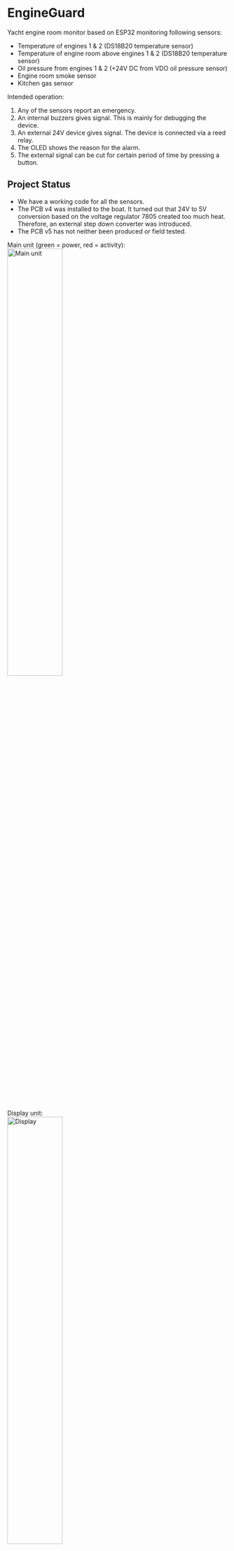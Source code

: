 # EngineGuard

Yacht engine room monitor based on ESP32 monitoring following sensors:
 * Temperature of engines 1 & 2 (DS18B20 temperature sensor)
 * Temperature of engine room above engines 1 & 2 (DS18B20 temperature sensor)
 * Oil pressure from engines 1 & 2 (+24V DC from VDO oil pressure sensor)
 * Engine room smoke sensor
 * Kitchen gas sensor

Intended operation:
 1. Any of the sensors report an emergency.
 1. An internal buzzers gives signal. This is mainly for debugging the device.
 1. An external 24V device gives signal. The device is connected via a reed relay.
 1. The OLED shows the reason for the alarm.
 1. The external signal can be cut for certain period of time by pressing a button.

## Project Status

 * We have a working code for all the sensors.
 * The PCB v4 was installed to the boat. It turned out that 24V to 5V conversion based on
   the voltage regulator 7805 created too much heat. Therefore, an external step down
   converter was introduced.
 * The PCB v5 has not neither been produced or field tested.


Main unit (green = power, red = activity): \
<img src="images/main_unit.jpg" alt="Main unit" width="50%">

Display unit: \
<img src="images/display.jpg" alt="Display" width="50%">

Acknowledgement button mounted to the top of the display unit: \
<img src="images/display_button.jpg" alt="Acknowledgement button" width="50%">

PCB: \
<img src="board/EngineRoomGuard_pcb.png" alt="PCB" width="50%">

## Technical Details

### Schematic and PCBs

See `board/` for Fritzing schematic & PCB and Gerber PCB files.

### Components

* U1 ESP-WROOM-32
* U2 5V reed relay with protective diode, Meder SIL05-1A72-71D ([Local electronics shop](https://www.partco.fi/fi/saehkoemekaniikka/releet/reed-releet/7411-rr-05-sild.html))
* U3-U6 24V reed relay with protective diode, Meder SIL24-1A72-71D ([Local electronics shop](https://www.partco.fi/fi/saehkoemekaniikka/releet/reed-releet/7413-rr-24-sild.html))
* OLED screen with SSD1309 driver, I2C version ([Aliexpress](https://www.aliexpress.com/item/1005003787866468.html))
* LED1, LED2 5mm LED in THT package
* R1 resistor 330 ohm
* R2 resistor 4,7 kOhm
* External DC 24V to DC 5V step down converter ([Joy IT SBC-Buck04-5V](https://joy-it.net/en/products/SBC-Buck04-5V))
* Box for central unit including J1 and J2 ([Aliexpress](https://www.aliexpress.com/item/1005003153480194.html))
* J3 internal piezo 3V ([Local electronics shop](https://www.partco.fi/fi/audiovideo/summerit/20187-summeri-3v.html))
* Box for screen and cancel button ([Aliexpress](https://www.aliexpress.com/item/4000081121421.html))
* Acknowledgement button ([Aliexpress](https://www.aliexpress.com/item/1005003105511055.html))
* Smoke Detector: Orbis Marine Multisensor Detector [ORB-OH-43003-MAR](https://www.apollo-fire.co.uk/products/orbis-marine/smokeheat-detectors/orb-oh-43003-mar---orbis-marine-multi-sensor-detector-opticalheat---flashing-led/) and Orbis Marine Relay Base [ORB-RB-40004-MAR](https://www.apollo-fire.co.uk/products/orbis-marine/relay-bases/orb-rb-40004-mar---orbis-marine-timesaver-base---relay/)
* Gas Sensor: a random 24V gas sensor from Aliexpress (ordered smoke sensor, got gas sensor)

When selecting OLED screen make sure its driver chip is supported by
[u8g2 library](https://github.com/olikraus/u8g2/wiki).

### Connectors

Input

  1. DC VCC (9-32V)
  1. DC GND
  1. Engine room smoke detector (+24V) - GPIO 33
  1. Engine room smoke detector (GND)
  1. Engine 1 Oil (+24V) - GPIO 25
  1. Engine 1 Oil (GND)
  1. Engine 2 Oil (+24V) - GPIO 32
  1. Engine 2 Oil (GND)
  1. Kitchen gas detector (+24V) - GPIO 26
  1. Kitchen gas detector (GND)
  1. Engine room temperature 1-wire, 3V3 (red)
  1. Engine room temperature 1-wire, GND (black)
  1. Engine room temperature 1-wire, signal (yellow) - GPIO 4
  1. DC VCC (5V)

Output

  1. DC +5V (OLED)
  1. DC GND (OLED)
  1. I2C SDA (OLED) - GPIO 21
  1. I2C SCL (OLED) - GPIO 22
  1. Alarm bell (DC VCC 9-32V from input pin 1) - GPIO 19 via relay U2
  1. Alarm bell GND
  1. Clear button A (closed when pressed) - GPIO 23
  1. Clear button A (closed when pressed) - GND
  1. Engine room temperature 1-wire, 3V3 (red)
  1. Engine room temperature 1-wire, signal (yellow) - GPIO 4
  1. Engine room temperature 1-wire, GND (black)
  1. Engine room temperature 1-wire, 3V3 (red)
  1. Engine room temperature 1-wire, signal (yellow) - GPIO 4
  1. Engine room temperature 1-wire, GND (black)
  * Internal buzzer - GPIO 18

## Software

### Building and Uploading the Code

 * Install PlatformIO
 * Copy the configuration template `include/settings.cpp.sample` to `include/settings.cpp`.
   Make necessary changes.
 * If you are planning to use OTA updates copy `include/settings.mk.sample` to `include/settings.mk`.
   Make necessary changes.
 * You'll find more configurations in `src/engineguard.cpp`. If you don't
   have twin engines just remove references to the engine 2. It is OK to comment both
   engines if you don't want to monitor temperatures at all. 
 * `make upload` should build and upload the code to your ESP32 via USB.
 * `make upload_ota` should do the same as OTA update after you have uploaded the first
   version of the code via USB.
 * I had problems uploading the code to an unused ESP32. It appears that my chip was
   missing some boot code. Uploading a simple Hello World from Arduino IDE did the
   trick.

### Configuring Your Engine Guard

Engine Guard is configured by editing `include/settings.cpp` i.e. compile time.

Engine Guard can monitor two temperatures per engine. You can define 0-2 engines.

Configuration procedure (`settings.cpp`):
1. Configure a WiFi network using related variables `WIFI_SSID`, `WIFI_PASS` and `MDNS_NAME`.
1. Set `OTA_PASSWORD` to random string. Don't forget to edit `settings.mk` so you can
   upload new versions using OTA.
1. Set engine name(s) and set some placeholder for temperature sensor 1-wire addresses
   (e.g. "foobar").
1. Upload the first code version via USB and `make upload`. Later you can use `make upload_ota`
   as long as your workstation and Engine Guard are connected to the same network.
1. Connect the first temperature sensor to Engine Guard.
1. Power up the EG and go to (http://eg.local) or any other name you defined by `MDNS_NAME`.
1. The status display should tell you the 1-wire address of the connected sensor.
1. Copy & paste the address to `settings.cpp`.
1. Upload the code and see the status page. Now you should see the sensor being claimed by
   defined task.
1. Repeat the above to define all sensors.
